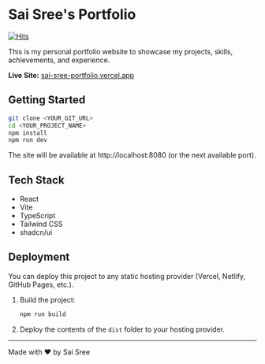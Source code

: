 


# Sai Sree's Portfolio

[![Hits](https://hits.sh/github.com/saaiii06/sai-sree-portfolio.svg?style=for-the-badge&label=Repo%20Views&color=97ca00)](https://hits.sh/github.com/saaiii06/sai-sree-portfolio/)

This is my personal portfolio website to showcase my projects, skills, achievements, and experience.

**Live Site:** [sai-sree-portfolio.vercel.app](https://sai-sree-portfolio.vercel.app/)


## Getting Started

```sh
git clone <YOUR_GIT_URL>
cd <YOUR_PROJECT_NAME>
npm install
npm run dev
```

The site will be available at http://localhost:8080 (or the next available port).


## Tech Stack

- React
- Vite
- TypeScript
- Tailwind CSS
- shadcn/ui


## Deployment

You can deploy this project to any static hosting provider (Vercel, Netlify, GitHub Pages, etc.).

1. Build the project:
	```sh
	npm run build
	```
2. Deploy the contents of the `dist` folder to your hosting provider.

---



Made with ❤️ by Sai Sree


